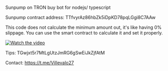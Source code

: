 Sunpump on TRON buy bot for nodejs/ typescript

Sunpump contract address: TTfvyrAz86hbZk5iDpKD78pqLGgi8C7AAw

This code does not calculate the minimum amount out, it's like having 0% slippage. You can use the smart contract to calculate it and set it properly. 

[![Watch the video](https://img.youtube.com/vi/iJP0-_XHhy8/maxresdefault.jpg)](https://youtu.be/iJP0-_XHhy8)

Tips: TGwjxt5r7MtLgUtzJmRG6gSwEiJkZjfAtM

Contact: https://t.me/Villevalo27
